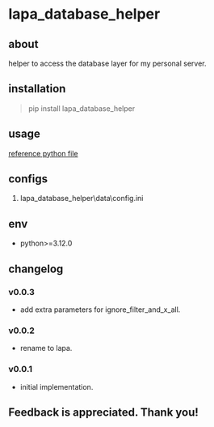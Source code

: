 # lapa_database_helper

## about

helper to access the database layer for my personal server.

## installation

> pip install lapa_database_helper

## usage

[reference python file](./example.py)

## configs

1. lapa_database_helper\data\config.ini

## env

- python>=3.12.0

## changelog

### v0.0.3

- add extra parameters for ignore_filter_and_x_all.

### v0.0.2

- rename to lapa.

### v0.0.1

- initial implementation.

## Feedback is appreciated. Thank you!
